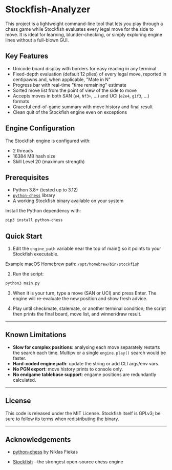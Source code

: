 # Stockfish-Analyzer

This project is a lightweight command-line tool that lets you play through a
chess game while Stockfish evaluates every legal move for the side to move.
It is ideal for learning, blunder-checking, or simply exploring engine lines
without a full-blown GUI.

## Key Features

- Unicode board display with borders for easy reading in any terminal
- Fixed-depth evaluation (default 12 plies) of every legal move, reported in
  centipawns and, when applicable, "Mate in N"
- Progress bar with real-time "time remaining" estimate
- Sorted move list from the point of view of the side to move
- Accepts moves in both SAN (`e4`, `Nf3+`, …) and UCI (`e2e4`, `g1f3`, …)
  formats
- Graceful end-of-game summary with move history and final result
- Clean quit of the Stockfish engine even on exceptions

## Engine Configuration

The Stockfish engine is configured with:
- 2 threads
- 16384 MB hash size
- Skill Level 20 (maximum strength)

## Prerequisites

- Python 3.8+ (tested up to 3.12)
- [`python-chess`](https://pypi.org/project/python-chess/) library
- A working Stockfish binary available on your system

Install the Python dependency with:

```bash
pip3 install python-chess
```

## Quick Start

1. Edit the `engine_path` variable near the top of main() so it points to your
Stockfish executable.

Example macOS Homebrew path: `/opt/homebrew/bin/stockfish`

2. Run the script:

```bash
python3 main.py
```

3. When it is your turn, type a move (SAN or UCI) and press Enter. The engine will
re-evaluate the new position and show fresh advice.

4. Play until checkmate, stalemate, or another terminal condition; the script then
prints the final board, move list, and winner/draw result.

---

## Known Limitations
- **Slow for complex positions**: analysing each move separately restarts the
  search each time. Multipv or a single `engine.play()` search would be faster.
- **Hard-coded engine path**: update the string or add CLI args/env vars.
- **No PGN export**: move history prints to console only.
- **No endgame tablebase support**: engame positions are redundantly calculated.

---

## License
This code is released under the MIT License. Stockfish itself is GPLv3; be sure
to follow its terms when redistributing the binary.

---

## Acknowledgements
- [python-chess](https://github.com/niklasf/python-chess) by Niklas Fiekas

- [Stockfish](https://stockfishchess.org/) - the strongest open-source chess
  engine
